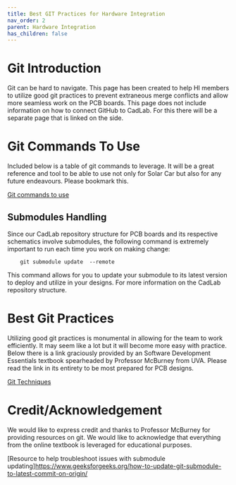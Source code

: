 ```yaml
---
title: Best GIT Practices for Hardware Integration
nav_order: 2
parent: Hardware Integration
has_children: false
---
```

#  Git Introduction


Git can be hard to navigate. This page has been created to help HI members to utilize good git practices to prevent extraneous merge conflicts and allow more seamless work on the PCB boards. This page does not include information on how to connect GitHub to CadLab. For this there will be a separate page that is linked on the side.


# Git Commands To Use
Included below is a table of git commands to leverage. It will be a great reference and tool to be able to use not only for Solar Car but also for any future endeavours. Please bookmark this.

[Git commands to use](https://drive.google.com/file/d/1uMw3iIvGw6jcLmkmXuhwhxy82nauLgIG/view?usp=sharing)

## Submodules Handling
Since our CadLab repository structure for PCB boards and its respective schematics involve submodules, the following command is extremely important to run each time you work on making change: 

        git submodule update  --remote

This command allows for you to update your submodule to its latest version to deploy and utilize in your designs. For more information on the CadLab repository structure. 

# Best Git Practices


Utilizing good git practices is monumental in allowing for the team to work efficiently. It may seem like a lot but it will become more easy with practice. Below there is a link graciously provided by an Software Development Essentials textbook spearheaded by Professor McBurney from UVA. Please read the link in its entirety to be most prepared for PCB designs.


[Git Techniques](https://sde-coursepack.github.io/modules/construction/Best-Practices/)




# Credit/Acknowledgement


We would like to express credit and thanks to Professor McBurney for providing resources on git. We would like to acknowledge that everything from the online textbook is leveraged for educational purposes.

[Resource to help troubleshoot issues with submodule updating]https://www.geeksforgeeks.org/how-to-update-git-submodule-to-latest-commit-on-origin/

